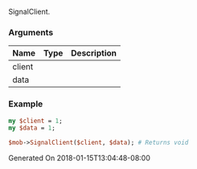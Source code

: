 SignalClient.
### Arguments
**Name**|**Type**|**Description**
:---|:---|:---
client||
data||

### Example

```perl
my $client = 1;
my $data = 1;

$mob->SignalClient($client, $data); # Returns void
```


Generated On 2018-01-15T13:04:48-08:00